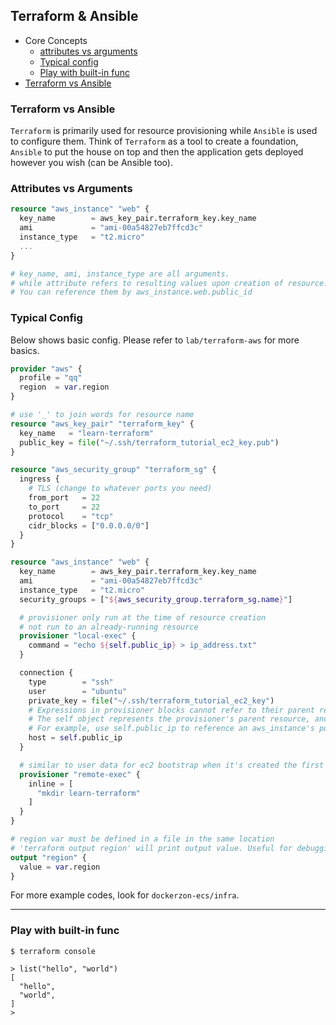 ## Terraform & Ansible

- Core Concepts
  - [attributes vs arguments](#attributes-vs-arguments)
  - [Typical config](#typical-config)
  - [Play with built-in func](#play-with-built-in-func)
- [Terraform vs Ansible](#terraform-vs-ansible)

### Terraform vs Ansible

`Terraform` is primarily used for resource provisioning while `Ansible` is used to configure them.
Think of `Terraform` as a tool to create a foundation, `Ansible` to put the house on top and then the application gets deployed however you wish (can be Ansible too).

### Attributes vs Arguments

```tf
resource "aws_instance" "web" {
  key_name        = aws_key_pair.terraform_key.key_name
  ami             = "ami-00a54827eb7ffcd3c"
  instance_type   = "t2.micro"
  ...
}

# key_name, ami, instance_type are all arguments.
# while attribute refers to resulting values upon creation of resource.
# You can reference them by aws_instance.web.public_id
```

### Typical Config

Below shows basic config. Please refer to `lab/terraform-aws` for more basics.

```tf
provider "aws" {
  profile = "qq"
  region  = var.region
}

# use '_' to join words for resource name
resource "aws_key_pair" "terraform_key" {
  key_name   = "learn-terraform"
  public_key = file("~/.ssh/terraform_tutorial_ec2_key.pub")
}

resource "aws_security_group" "terraform_sg" {
  ingress {
    # TLS (change to whatever ports you need)
    from_port   = 22
    to_port     = 22
    protocol    = "tcp"
    cidr_blocks = ["0.0.0.0/0"]
  }
}

resource "aws_instance" "web" {
  key_name        = aws_key_pair.terraform_key.key_name
  ami             = "ami-00a54827eb7ffcd3c"
  instance_type   = "t2.micro"
  security_groups = ["${aws_security_group.terraform_sg.name}"]

  # provisioner only run at the time of resource creation
  # not run to an already-running resource
  provisioner "local-exec" {
    command = "echo ${self.public_ip} > ip_address.txt"
  }

  connection {
    type        = "ssh"
    user        = "ubuntu"
    private_key = file("~/.ssh/terraform_tutorial_ec2_key")
    # Expressions in provisioner blocks cannot refer to their parent resource by name. Instead, they can use the special self object.
    # The self object represents the provisioner's parent resource, and has all of that resource's attributes.
    # For example, use self.public_ip to reference an aws_instance's public_ip attribute
    host = self.public_ip
  }

  # similar to user data for ec2 bootstrap when it's created the first time
  provisioner "remote-exec" {
    inline = [
      "mkdir learn-terraform"
    ]
  }
}

# region var must be defined in a file in the same location
# 'terraform output region' will print output value. Useful for debugging
output "region" {
  value = var.region
}
```

For more example codes, look for `dockerzon-ecs/infra`.

---

### Play with built-in func

```shell
$ terraform console

> list("hello", "world")
[
  "hello",
  "world",
]
>
```
